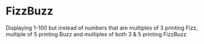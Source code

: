 # FizzBuzz
Displaying 1-100 but instead of numbers that are multiples of 3 printing Fizz, multiple of 5 printing Buzz and multiples of both 3 &amp; 5 printing FizzBuzz
